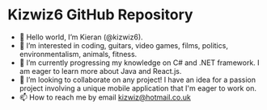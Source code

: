 # Kizwiz6 GitHub Repository
- 👋 Hello world, I’m Kieran (@kizwiz6).
- 👀 I’m interested in coding, guitars, video games, films, politics, environmentalism, animals, fitness. 
- 🌱 I’m currently progressing my knowledge on C# and .NET framework. I am eager to learn more about Java and React.js.
- 💞️ I’m looking to collaborate on any project! I have an idea for a passion project involving a unique mobile application that I'm eager to work on.
- 📫 How to reach me by email kizwiz@hotmail.co.uk

<!---
kizwiz6/kizwiz6 is a ✨ special ✨ repository because its `README.md` (this file) appears on your GitHub profile.
You can click the Preview link to take a look at your changes.
--->
